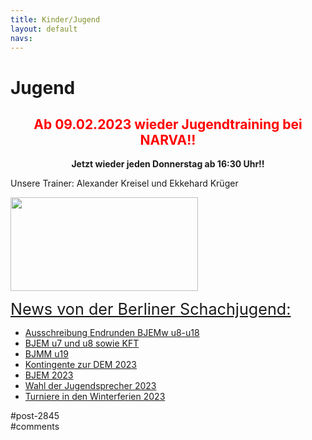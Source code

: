 ```yaml
---
title: Kinder/Jugend 
layout: default
navs:
---
```

<div class="post-2845 page type-page status-publish hentry" id="post-2845">
<h1 class="entry-title">Jugend</h1>
<div class="entry-content">
<h2 style="text-align: center;"><strong><span style="color: #ff0000;">Ab 09.02.2023 wieder </span></strong><strong><span style="color: #ff0000;">Jugendtraining </span></strong><strong><span style="color: #ff0000;">bei NARVA!!<br/>
</span></strong></h2>
<p style="text-align: center;"><strong>Jetzt wieder jeden Donnerstag ab 16:30 Uhr!!<br/>
</strong></p>
<p>Unsere Trainer: Alexander Kreisel und Ekkehard Krüger</p>
<p><a href="https://www.narva-schach.de/wordpress/wp-content/uploads/2018/03/0002farbe.jpg"><img alt="" class="size-medium wp-image-3899 aligncenter" decoding="async" height="150" sizes="(max-width: 300px) 100vw, 300px" src="https://www.narva-schach.de/wordpress/wp-content/uploads/2018/03/0002farbe-300x150.jpg" srcset="https://www.narva-schach.de/wordpress/wp-content/uploads/2018/03/0002farbe-300x150.jpg 300w, https://www.narva-schach.de/wordpress/wp-content/uploads/2018/03/0002farbe-768x384.jpg 768w, https://www.narva-schach.de/wordpress/wp-content/uploads/2018/03/0002farbe-1024x512.jpg 1024w, https://www.narva-schach.de/wordpress/wp-content/uploads/2018/03/0002farbe.jpg 1184w" width="300"/></a></p>
<p><span style="text-decoration-line: underline; font-size: 1.8em;">News von der Berliner Schachjugend:</span></p>
<ul><!--via SimplePie with RSSImport--><li><a href="http://www.schachjugend-in-berlin.de/ausschreibung-endrunden-bjemw-u8-u18/" title="Ausschreibung Endrunden BJEMw u8-u18">Ausschreibung Endrunden BJEMw u8-u18</a></li><li><a href="http://www.schachjugend-in-berlin.de/bjem-u7-und-u8-sowie-kft/" title="BJEM u7 und u8 sowie KFT">BJEM u7 und u8 sowie KFT</a></li><li><a href="http://www.schachjugend-in-berlin.de/bjmm-u19-3/" title="BJMM u19">BJMM u19</a></li><li><a href="http://www.schachjugend-in-berlin.de/kontingente-zur-dem-2023/" title="Kontingente zur DEM 2023">Kontingente zur DEM 2023</a></li><li><a href="http://www.schachjugend-in-berlin.de/bjem-2023/" title="BJEM 2023">BJEM 2023</a></li><li><a href="http://www.schachjugend-in-berlin.de/wahl-der-jugendsprecher-2023/" title="Wahl der Jugendsprecher 2023">Wahl der Jugendsprecher 2023</a></li><li><a href="http://www.schachjugend-in-berlin.de/turniere-in-den-winterferien-2023/" title="Turniere in den Winterferien 2023">Turniere in den Winterferien 2023</a></li></ul>
</div><!-- .entry-content -->
</div> #post-2845 
<div id="comments">
</div> #comments 
